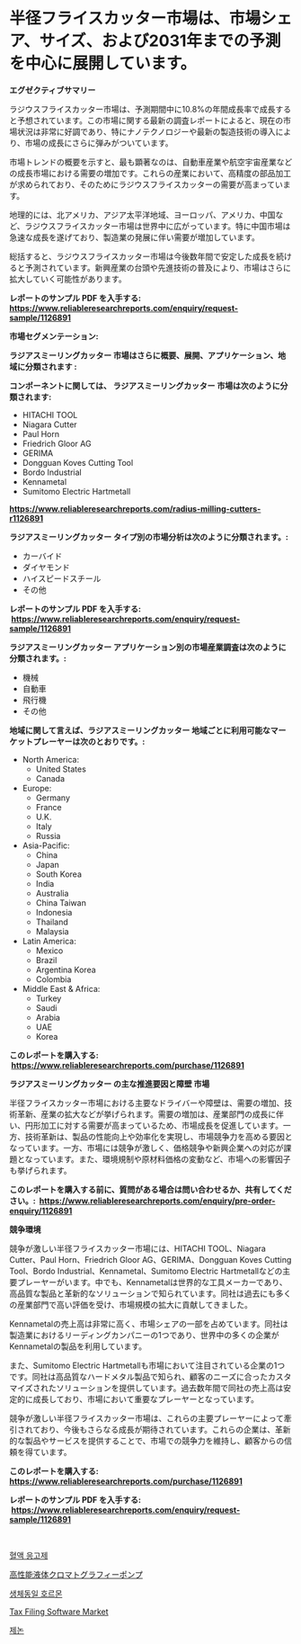 <p><h1>半径フライスカッター市場は、市場シェア、サイズ、および2031年までの予測を中心に展開しています。</h1></p><p><strong>エグゼクティブサマリー</strong></p>
<p><p>ラジウスフライスカッター市場は、予測期間中に10.8%の年間成長率で成長すると予想されています。この市場に関する最新の調査レポートによると、現在の市場状況は非常に好調であり、特にナノテクノロジーや最新の製造技術の導入により、市場の成長にさらに弾みがついています。</p><p>市場トレンドの概要を示すと、最も顕著なのは、自動車産業や航空宇宙産業などの成長市場における需要の増加です。これらの産業において、高精度の部品加工が求められており、そのためにラジウスフライスカッターの需要が高まっています。</p><p>地理的には、北アメリカ、アジア太平洋地域、ヨーロッパ、アメリカ、中国など、ラジウスフライスカッター市場は世界中に広がっています。特に中国市場は急速な成長を遂げており、製造業の発展に伴い需要が増加しています。</p><p>総括すると、ラジウスフライスカッター市場は今後数年間で安定した成長を続けると予測されています。新興産業の台頭や先進技術の普及により、市場はさらに拡大していく可能性があります。</p></p>
<p><strong>レポートのサンプル PDF を入手する: <a href="https://www.reliableresearchreports.com/enquiry/request-sample/1126891">https://www.reliableresearchreports.com/enquiry/request-sample/1126891</a></strong></p>
<p><strong>市場セグメンテーション:</strong></p>
<p><strong> ラジアスミーリングカッター 市場はさらに概要、展開、アプリケーション、地域に分類されます :</strong></p>
<p><strong>コンポーネントに関しては、 ラジアスミーリングカッター 市場は次のように分類されます: &nbsp;</strong></p>
<p><ul><li>HITACHI TOOL</li><li>Niagara Cutter</li><li>Paul Horn</li><li>Friedrich Gloor AG</li><li>GERIMA</li><li>Dongguan Koves Cutting Tool</li><li>Bordo Industrial</li><li>Kennametal</li><li>Sumitomo Electric Hartmetall</li></ul></p>
<p><strong><a href="https://www.reliableresearchreports.com/radius-milling-cutters-r1126891">https://www.reliableresearchreports.com/radius-milling-cutters-r1126891</a></strong></p>
<p><strong> ラジアスミーリングカッター タイプ別の市場分析は次のように分類されます。:</strong></p>
<p><ul><li>カーバイド</li><li>ダイヤモンド</li><li>ハイスピードスチール</li><li>その他</li></ul></p>
<p><strong>レポートのサンプル PDF を入手する: &nbsp;<a href="https://www.reliableresearchreports.com/enquiry/request-sample/1126891">https://www.reliableresearchreports.com/enquiry/request-sample/1126891</a></strong></p>
<p><strong> ラジアスミーリングカッター アプリケーション別の市場産業調査は次のように分類されます。:</strong></p>
<p><ul><li>機械</li><li>自動車</li><li>飛行機</li><li>その他</li></ul></p>
<p><strong>地域に関して言えば、ラジアスミーリングカッター 地域ごとに利用可能なマーケットプレーヤーは次のとおりです。:</strong></p>
<p><ul>
    <li>
        North America:
        <ul>
            <li>United States</li>
            <li>Canada</li>
        </ul>
    </li>
    <li>
        Europe:
        <ul>
            <li>Germany</li>
            <li>France</li>
            <li>U.K.</li>
            <li>Italy</li>
            <li>Russia</li>
        </ul>
    </li>
    <li>
        Asia-Pacific:
        <ul>
            <li>China</li>
            <li>Japan</li>
            <li>South Korea</li>
            <li>India</li>
            <li>Australia</li>
            <li>China Taiwan</li>
            <li>Indonesia</li>
            <li>Thailand</li>
            <li>Malaysia</li>
        </ul>
    </li>
    <li>
        Latin America:
        <ul>
            <li>Mexico</li>
            <li>Brazil</li>
            <li>Argentina Korea</li>
            <li>Colombia</li>
        </ul>
    </li>
    <li>
        Middle East & Africa:
        <ul>
            <li>Turkey</li>
            <li>Saudi</li>
            <li>Arabia</li>
            <li>UAE</li>
            <li>Korea</li>
        </ul>
    </li>
    </ul></p>
<p><strong>このレポートを購入する: &nbsp;<a href="https://www.reliableresearchreports.com/purchase/1126891">https://www.reliableresearchreports.com/purchase/1126891</a></strong></p>
<p><strong>ラジアスミーリングカッター の主な推進要因と障壁 市場</strong></p>
<p><p>半径フライスカッター市場における主要なドライバーや障壁は、需要の増加、技術革新、産業の拡大などが挙げられます。需要の増加は、産業部門の成長に伴い、円形加工に対する需要が高まっているため、市場成長を促進しています。一方、技術革新は、製品の性能向上や効率化を実現し、市場競争力を高める要因となっています。一方、市場には競争が激しく、価格競争や新興企業への対応が課題となっています。また、環境規制や原材料価格の変動など、市場への影響因子も挙げられます。</p></p>
<p><strong>このレポートを購入する前に、質問がある場合は問い合わせるか、共有してください。:&nbsp; <a href="https://www.reliableresearchreports.com/enquiry/pre-order-enquiry/1126891">https://www.reliableresearchreports.com/enquiry/pre-order-enquiry/1126891</a></strong></p>
<p><strong>競争環境</strong></p>
<p><p>競争が激しい半径フライスカッター市場には、HITACHI TOOL、Niagara Cutter、Paul Horn、Friedrich Gloor AG、GERIMA、Dongguan Koves Cutting Tool、Bordo Industrial、Kennametal、Sumitomo Electric Hartmetallなどの主要プレーヤーがいます。中でも、Kennametalは世界的な工具メーカーであり、高品質な製品と革新的なソリューションで知られています。同社は過去にも多くの産業部門で高い評価を受け、市場規模の拡大に貢献してきました。</p><p>Kennametalの売上高は非常に高く、市場シェアの一部を占めています。同社は製造業におけるリーディングカンパニーの1つであり、世界中の多くの企業がKennametalの製品を利用しています。</p><p>また、Sumitomo Electric Hartmetallも市場において注目されている企業の1つです。同社は高品質なハードメタル製品で知られ、顧客のニーズに合ったカスタマイズされたソリューションを提供しています。過去数年間で同社の売上高は安定的に成長しており、市場において重要なプレーヤーとなっています。</p><p>競争が激しい半径フライスカッター市場は、これらの主要プレーヤーによって牽引されており、今後もさらなる成長が期待されています。これらの企業は、革新的な製品やサービスを提供することで、市場での競争力を維持し、顧客からの信頼を得ています。</p></p>
<p><strong>このレポートを購入する: &nbsp; <a href="https://www.reliableresearchreports.com/purchase/1126891">https://www.reliableresearchreports.com/purchase/1126891</a></strong></p>
<p><strong>レポートのサンプル PDF を入手する: &nbsp;<a href="https://www.reliableresearchreports.com/enquiry/request-sample/1126891">https://www.reliableresearchreports.com/enquiry/request-sample/1126891</a></strong><strong></strong></p>
<p>&nbsp;</p>
<p><p><a href="https://github.com/JeromeRtyau89966/Market-Research-Report-List-1/blob/main/278333522730.md">혈액 응고제</a></p><p><a href="https://github.com/AriMuller2009/Market-Research-Report-List-1/blob/main/598123924693.md">高性能液体クロマトグラフィーポンプ</a></p><p><a href="https://github.com/TimmyMann6767/Market-Research-Report-List-1/blob/main/560682522729.md">생체동일 호르몬</a></p><p><a href="https://github.com/Airanohannonzb68e5pb53oc1/Market-Research-Report-List-2/blob/main/tax-filing-software-market.md">Tax Filing Software Market</a></p><p><a href="https://medium.com/@verniemorar2023/%EC%A0%9C%EB%85%BC-%EC%8B%9C%EC%9E%A5-%EA%B7%9C%EB%AA%A8-cagr-%ED%8A%B8%EB%A0%8C%EB%93%9C-2024-2030-0caffece5353">제논</a></p></p>